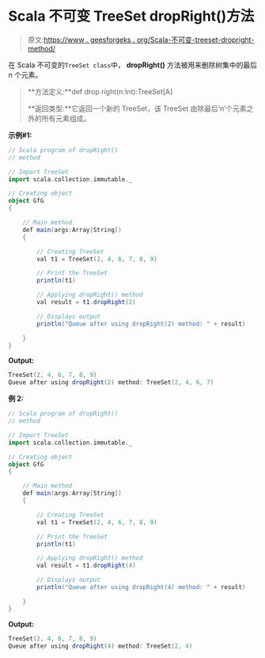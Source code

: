 # Scala 不可变 TreeSet dropRight()方法

> 原文:[https://www . geesforgeks . org/Scala-不可变-treeset-dropright-method/](https://www.geeksforgeeks.org/scala-immutable-treeset-dropright-method/)

在 Scala 不可变的`TreeSet class`中， **dropRight()** 方法被用来删除树集中的最后 n 个元素。

> **方法定义:**def drop right(n:Int):TreeSet[A]
> 
> **返回类型:**它返回一个新的 TreeSet，该 TreeSet 由除最后‘n’个元素之外的所有元素组成。

**示例#1:**

```scala
// Scala program of dropRight() 
// method 

// Import TreeSet
import scala.collection.immutable._

// Creating object 
object GfG 
{ 

    // Main method 
    def main(args:Array[String]) 
    { 

        // Creating TreeSet
        val t1 = TreeSet(2, 4, 6, 7, 8, 9) 

        // Print the TreeSet
        println(t1) 

        // Applying dropRight() method  
        val result = t1.dropRight(2)

        // Displays output 
        println("Queue after using dropRight(2) method: " + result)

    } 
} 
```

**Output:**

```scala
TreeSet(2, 4, 6, 7, 8, 9)
Queue after using dropRight(2) method: TreeSet(2, 4, 6, 7)

```

**例 2:**

```scala
// Scala program of dropRight() 
// method 

// Import TreeSet
import scala.collection.immutable._

// Creating object 
object GfG 
{ 

    // Main method 
    def main(args:Array[String]) 
    { 

        // Creating TreeSet
        val t1 = TreeSet(2, 4, 6, 7, 8, 9) 

        // Print the TreeSet
        println(t1) 

        // Applying dropRight() method  
        val result = t1.dropRight(4)

        // Displays output 
        println("Queue after using dropRight(4) method: " + result)

    } 
} 
```

**Output:**

```scala
TreeSet(2, 4, 6, 7, 8, 9)
Queue after using dropRight(4) method: TreeSet(2, 4)

```